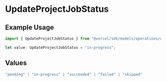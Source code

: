 # UpdateProjectJobStatus

## Example Usage

```typescript
import { UpdateProjectJobStatus } from "@vercel/sdk/models/operations/updateproject.js";

let value: UpdateProjectJobStatus = "in-progress";
```

## Values

```typescript
"pending" | "in-progress" | "succeeded" | "failed" | "skipped"
```